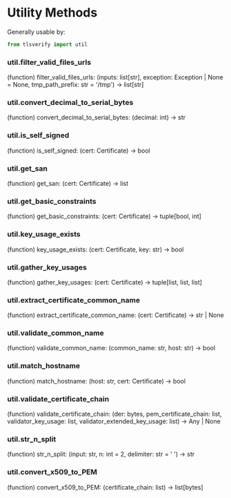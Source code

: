 # Utility Methods

Generally usable by:

```py
from tlsverify import util
```

### util.filter_valid_files_urls

(function) filter_valid_files_urls: (inputs: list[str], exception: Exception | None = None, tmp_path_prefix: str = '/tmp') -> list[str]

### util.convert_decimal_to_serial_bytes

(function) convert_decimal_to_serial_bytes: (decimal: int) -> str

### util.is_self_signed

(function) is_self_signed: (cert: Certificate) -> bool

### util.get_san

(function) get_san: (cert: Certificate) -> list

### util.get_basic_constraints

(function) get_basic_constraints: (cert: Certificate) -> tuple[bool, int]

### util.key_usage_exists

(function) key_usage_exists: (cert: Certificate, key: str) -> bool

### util.gather_key_usages

(function) gather_key_usages: (cert: Certificate) -> tuple[list, list, list]

### util.extract_certificate_common_name

(function) extract_certificate_common_name: (cert: Certificate) -> str | None

### util.validate_common_name

(function) validate_common_name: (common_name: str, host: str) -> bool

### util.match_hostname

(function) match_hostname: (host: str, cert: Certificate) -> bool

### util.validate_certificate_chain

(function) validate_certificate_chain: (der: bytes, pem_certificate_chain: list, validator_key_usage: list, validator_extended_key_usage: list) -> Any | None

### util.str_n_split

(function) str_n_split: (input: str, n: int = 2, delimiter: str = ' ') -> str

### util.convert_x509_to_PEM

(function) convert_x509_to_PEM: (certificate_chain: list) -> list[bytes]
